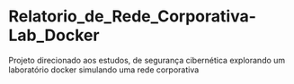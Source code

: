 # Relatorio_de_Rede_Corporativa-Lab_Docker
Projeto direcionado aos estudos, de segurança cibernética explorando um laboratório docker simulando uma rede corporativa
